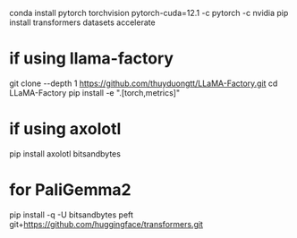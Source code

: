 conda install pytorch torchvision pytorch-cuda=12.1 -c pytorch -c nvidia
pip install transformers datasets accelerate

# if using llama-factory
git clone --depth 1 https://github.com/thuyduongtt/LLaMA-Factory.git
cd LLaMA-Factory
pip install -e ".[torch,metrics]"

# if using axolotl
pip install axolotl bitsandbytes

# for PaliGemma2
pip install -q -U bitsandbytes peft git+https://github.com/huggingface/transformers.git